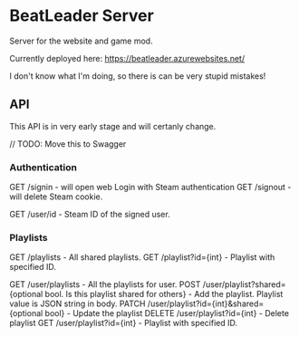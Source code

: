 # BeatLeader Server

Server for the website and game mod.

Currently deployed here: https://beatleader.azurewebsites.net/

I don't know what I'm doing, so there is can be very stupid mistakes!

## API 

This API is in very early stage and will certanly change.

// TODO: Move this to Swagger

### Authentication

GET /signin - will open web Login with Steam authentication
GET /signout - will delete Steam cookie.

GET /user/id - Steam ID of the signed user.

### Playlists

GET /playlists - All shared playlists.
GET /playlist?id={int} - Playlist with specified ID.

GET /user/playlists - All the playlists for user.
POST /user/playlist?shared={optional bool. Is this playlist shared for others} - Add the playlist. Playlist value is JSON string in body.
PATCH /user/playlist?id={int}&shared={optional bool} - Update the playlist
DELETE /user/playlist?id={int} - Delete playlist
GET /user/playlist?id={int} - Playlist with specified ID.
